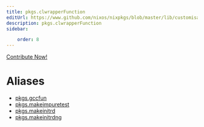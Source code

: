 ```yaml
---
title: pkgs.clwrapperFunction
editUrl: https://www.github.com/nixos/nixpkgs/blob/master/lib/customisation.nix#L125C35
description: pkgs.clwrapperFunction
sidebar:

    order: 8
---
```


<a href="https://www.github.com/nixos/nixpkgs/blob/master/lib/customisation.nix#L125C35">Contribute Now!</a>


# Aliases

- [pkgs.gccfun](/nix-doc-comments/reference/pkgs/pkgs-gccfun)
- [pkgs.makeimpuretest](/nix-doc-comments/reference/pkgs/pkgs-makeimpuretest)
- [pkgs.makeinitrd](/nix-doc-comments/reference/pkgs/pkgs-makeinitrd)
- [pkgs.makeinitrdng](/nix-doc-comments/reference/pkgs/pkgs-makeinitrdng)


